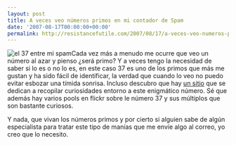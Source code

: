 ```yaml
---
layout: post
title: A veces veo números primos en mi contador de Spam
date: '2007-08-17T00:00:00+00:00'
permalink: http://resistancefutile.com/2007/08/17/a-veces-veo-numeros-primos-en-mi-contador-de-spam/
---
```

<img src='http://resistancefutile.com/wp-content/spam-primo.png' alt='el 37 entre mi spam' class="derecha" />Cada vez más a menudo me ocurre que veo un número al azar y pienso ¿será primo? Y a veces tengo la necesidad de saber si lo es o no lo es, en este caso 37 es uno de los primos que más me gustan y ha sido fácil de identificar, la verdad que cuando lo veo no puedo evitar esbozar una tímida sonrisa. Incluso descubro que hay <a href="http://thirty-seven.org/index.html">un sitio</a> que se dedican a recopilar curiosidades entorno a este enigmático número. Sé que además hay varios pools en flickr sobre le número 37 y sus múltiplos que son bastante curiosos.

Y nada, que vivan los números primos y por cierto si alguien sabe de algún especialista para tratar este tipo de manías que me envíe algo al correo, yo creo que lo necesito.
